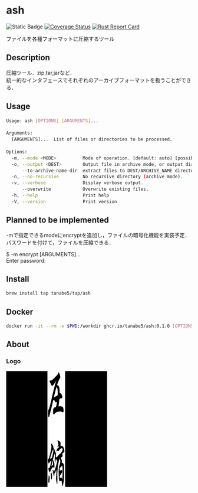 # ash
![Static Badge](https://img.shields.io/badge/License-MIT-green)
[![Coverage Status](https://coveralls.io/repos/github/tanabe5/ash/badge.svg?branch=main)](https://coveralls.io/github/tanabe5/ash?branch=main)
[![Rust Report Card](https://rust-reportcard.xuri.me/badge/github.com/tanabe5/ash)](https://rust-reportcard.xuri.me/report/github.com/tanabe5/ash)

ファイルを各種フォーマットに圧縮するツール

## Description
圧縮ツール．zip,tar,jarなど．  
統一的なインタフェースでそれぞれのアーカイブフォーマットを扱うことができる．

## Usage
```sh
Usage: ash [OPTIONS] [ARGUMENTS]...

Arguments:
  [ARGUMENTS]...  List of files or directories to be processed.

Options:
  -m, --mode <MODE>          Mode of operation. [default: auto] [possible values: auto, archive, extract, list]
  -o, --output <DEST>        Output file in archive mode, or output directory in extraction mode
      --to-archive-name-dir  extract files to DEST/ARCHIVE_NAME directory (extract mode).
  -n, --no-recursive         No recursive directory (archive mode).
  -v, --verbose              Display verbose output.
      --overwrite            Overwrite existing files.
  -h, --help                 Print help
  -V, --version              Print version
```

## Planned to be implemented
-mで指定できるmodeにencryptを追加し，ファイルの暗号化機能を実装予定．パスワードを付けて，ファイルを圧縮できる．

$ -m encrypt [ARGUMENTS]...  
Enter password:

## Install
```sh
brew install tap tanabe5/tap/ash
```

## Docker
```sh
docker run -it --rm -v $PWD:/workdir ghcr.io/tanabe5/ash:0.1.0 [OPTIONS] [ARGUMENTS]...
```

## About

### Logo
![logo](ashlogo.png)

